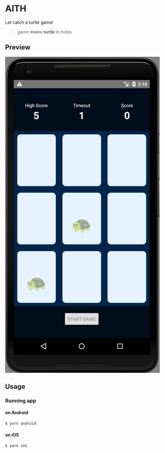 # AITH

Let catch a turtle game!

> game ~~moles~~ **turtle** in holes

## Preview

![Game Screenshot](https://raw.githubusercontent.com/DEKCOMSTORY/AITH/master/example.png)

## Usage

### Running app

#### on Android

```sh
$ yarn android
```

#### on iOS

```sh
$ yarn ios
```

